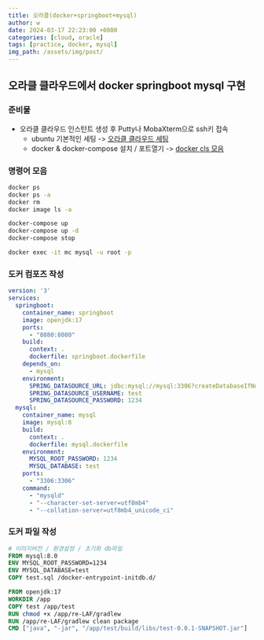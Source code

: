 ```yaml
---
title: 오라클(docker+springboot+mysql)
author: w
date: 2024-03-17 22:23:00 +0800
categories: [cloud, oracle]
tags: [practice, docker, mysql]
img_path: /assets/img/post/
---
```


## 오라클 클라우드에서 docker springboot mysql 구현

### 준비물
- 오라클 클라우드 인스턴트 생성 후 Putty나 MobaXterm으로 ssh키 접속
  - ubuntu 기본적인 세팅 -> [오라클 클라우드 세팅](/posts/오라클-클라우드-세팅/)
  - docker & docker-compose 설치 / 포트열기 -> [docker cls 모음](/posts/docker-cls-모음/)

### 명령어 모음
```bash
docker ps
docker ps -a
docker rm
docker image ls -a

docker-compose up
docker-compose up -d
docker-compose stop

docker exec -it mc mysql -u root -p

```

### 도커 컴포즈 작성
```yml
version: '3'
services:
  springboot:
    container_name: springboot
    image: openjdk:17
    ports:
      - "8080:8080"
    build:
      context: .
      dockerfile: springboot.dockerfile
    depends_on:
      - mysql
    environment:
      SPRING_DATASOURCE_URL: jdbc:mysql://mysql:3306?createDatabaseIfNotExist=true&useSSL=false&useUnicode=true&serverTimezone=Asia/Seoul
      SPRING_DATASOURCE_USERNAME: test
      SPRING_DATASOURCE_PASSWORD: 1234
  mysql:
    container_name: mysql
    image: mysql:8
    build:
      context: .
      dockerfile: mysql.dockerfile
    environment:
      MYSQL_ROOT_PASSWORD: 1234
      MYSQL_DATABASE: test
    ports:
      - "3306:3306"
    command:
      - "mysqld"
      - "--character-set-server=utf8mb4"
      - "--collation-server=utf8mb4_unicode_ci"
```

### 도커 파일 작성
```dockerfile
# 이미지버전 / 환경설정 / 초기화 db파일
FROM mysql:8.0
ENV MYSQL_ROOT_PASSWORD=1234
ENV MYSQL_DATABASE=test
COPY test.sql /docker-entrypoint-initdb.d/
```
```dockerfile
FROM openjdk:17
WORKDIR /app
COPY test /app/test
RUN chmod +x /app/re-LAF/gradlew
RUN /app/re-LAF/gradlew clean package
CMD ["java", "-jar", "/app/test/build/libs/test-0.0.1-SNAPSHOT.jar"]
```
